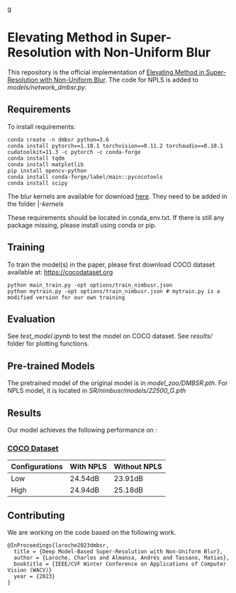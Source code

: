 g
# Elevating Method in Super-Resolution with Non-Uniform Blur

This repository is the official implementation of [Elevating Method in Super-Resolution with Non-Uniform Blur](https://www.overleaf.com/project/65d41d3f46d6269c0e74e919). 
The code for NPLS is added to *models/network_dmbsr.py*.

## Requirements

To install requirements:

```setup
conda create -n dmbsr python=3.6
conda install pytorch==1.10.1 torchvision==0.11.2 torchaudio==0.10.1 cudatoolkit=11.3 -c pytorch -c conda-forge
conda install tqdm
conda install matplotlib
pip install opencv-python
conda install conda-forge/label/main::pycocotools
conda install scipy
```
The blur kernels are available for download [here](https://drive.google.com/file/d/1o1ruvDSbR9R12DzjA-2KIps7cqy4544v/view?usp=share_link). They need to be added in the folder |-*kernels*

These requirements should be located in conda_env.txt. If there is still any package missing, please install using conda or pip.

## Training

To train the model(s) in the paper, please first download COCO dataset available at: https://cocodataset.org

```train
python main_train.py -opt options/train_nimbusr.json
python mytrain.py -opt options/train_nimbusr.json # mytrain.py is a modified version for our own training
```


## Evaluation

See *test_model.ipynb* to test the model on COCO dataset.
See *results/* folder for plotting functions.

## Pre-trained Models

The pretrained model of the original model is in *model_zoo/DMBSR.pth*.
For NPLS model, it is located in *SR/nimbusr/models/22500_G.pth*

## Results

Our model achieves the following performance on :

### [COCO Dataset](https://cocodataset.org)

| Configurations         | With NPLS  | Without NPLS |
| ------------------ |---------------- | -------------- |
| Low   |     24.54dB         |      23.91dB       |
| High | 24.94dB | 25.18dB |




## Contributing

We are working on the code based on the following work.
```
@InProceedings{laroche2023dmbsr,
  title = {Deep Model-Based Super-Resolution with Non-Uniform Blur},
  author = {Laroche, Charles and Almansa, Andrés and Tassano, Matias},
  booktitle = {IEEE/CVF Winter Conference on Applications of Computer Vision (WACV)}
  year = {2023}
}
```
